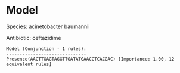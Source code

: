 
# Model

Species: acinetobacter baumannii

Antibiotic: ceftazidime

```
Model (Conjunction - 1 rules):
------------------------------
Presence(AACTTGAGTAGGTTGATATGAACCTCACGAC) [Importance: 1.00, 12 equivalent rules]

```

